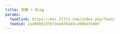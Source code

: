 ```yaml
---
title: 伊藤 • Blog
params:
  feedlink: https://moc.1tlt1.com/index.php/feed/
  feedid: 2ad99b013f873ee8f84d4ca90bdfe809
---
```

